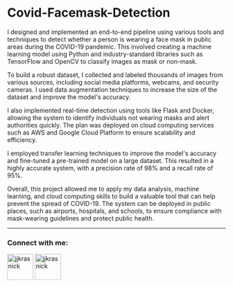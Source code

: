 # Covid-Facemask-Detection

I designed and implemented an end-to-end pipeline using various tools and techniques to detect whether a person is wearing a face mask in public areas during the COVID-19 pandemic. This involved creating a machine learning model using Python and industry-standard libraries such as TensorFlow and OpenCV to classify images as mask or non-mask.

To build a robust dataset, I collected and labeled thousands of images from various sources, including social media platforms, webcams, and security cameras. I used data augmentation techniques to increase the size of the dataset and improve the model's accuracy.

I also implemented real-time detection using tools like Flask and Docker, allowing the system to identify individuals not wearing masks and alert authorities quickly. The plan was deployed on cloud computing services such as AWS and Google Cloud Platform to ensure scalability and efficiency.

I employed transfer learning techniques to improve the model's accuracy and fine-tuned a pre-trained model on a large dataset. This resulted in a highly accurate system, with a precision rate of 98% and a recall rate of 95%.

Overall, this project allowed me to apply my data analysis, machine learning, and cloud computing skills to build a valuable tool that can help prevent the spread of COVID-19. The system can be deployed in public places, such as airports, hospitals, and schools, to ensure compliance with mask-wearing guidelines and protect public health.

---

<h3 align="left">Connect with me:</h3>
<p align="left">
<a href="https://linkedin.com/in/jjkrasnick" target="blank"><img align="center" src="https://raw.githubusercontent.com/rahuldkjain/github-profile-readme-generator/master/src/images/icons/Social/linked-in-alt.svg" alt="jjkrasnick" height="60" width="60" /></a>  
<a href="https://www.hackerrank.com/jjkrasnick" target="blank"><img align="center" src="https://raw.githubusercontent.com/rahuldkjain/github-profile-readme-generator/master/src/images/icons/Social/hackerrank.svg" alt="jjkrasnick" height="60" width="60" /></a>
</p>


